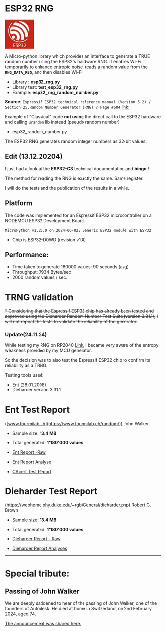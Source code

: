 # ESP32 RNG
![Link](https://github.com/MicroControleurMonde/ESP32_RNG/blob/main/Reports/ESP32download.jpg)

A Micro-python library which provides an interface to generate a TRUE random number using the ESP32's hardware RNG. 
It enables Wi-Fi temporarily to enhance entropic noise, reads a random value from the **`RNG_DATA_REG`**, and then disables Wi-Fi.

* Library :            **esp32_rng.py**
* Library test:       **test_esp32_rng.py**
* Example:             **esp32_rng_random_number.py**

**Source**: `Espressif ESP32 technical reference manual (Version 5.2) / Section 25.Random Number Generator (RNG) / Page #604`
[link:](https://www.espressif.com/sites/default/files/documentation/esp32_technical_reference_manual_en.pdf#page=604)

Example of "Classical" code **not using** the direct call to the ESP32 hardware and calling `urandom` lib instead (pseudo random number)
* esp32_random_number.py

The ESP32 RNG generates random integer numbers as 32-bit values.

## Edit (13.12.20204)

I just had a look at the **ESP32-C3** technical documentation and **bingo** !

The method for reading the RNG is exactly the same. Same register.

I will do the tests and the publication of the results in a while.

## Platform

The code was implemented for an Espressif ESP32 microcontroller on a NODEMCU ESP32 Development Board.

    MicroPython v1.23.0 on 2024-06-02; Generic ESP32 module with ESP32

- Chip is ESP32-D0WD (revision v1.0)

## Performance:

- Time taken to generate 180000 values: 90 seconds (avg)
- Throughput: 7934  Bytes/sec
- 2000 random values / sec.

# TRNG validation
~~* Considering that the Espressif ESP32 chip has already been tested and approved using the Dieharder Random Number Test Suite (version 3.31.1),~~
~~I will not repeat the tests to validate the reliability of the generator.~~
### Update(24.11.24)

While testing my RNG on RP2040 [Link](https://github.com/MicroControleurMonde/RP2040-RNG), I became very aware of the entropy weakness provided by my MCU generator. 

So the decision was to also test the Espressif ESP32 chip to confirm its reliability as a TRNG.

Testing tools used:

* Ent (28.01.2008)
* Dieharder version 3.31.1

# Ent Test Report 
  ([www.fourmilab.ch](https://www.fourmilab.ch/random/)) John Walker
- Sample size: **13.4 MB**
- Total generated: **1'180'000 values**

- [Ent Report -Raw](https://github.com/MicroControleurMonde/ESP32_RNG/blob/main/Reports/Ent_Report_ESP32.txt)
- [Ent Report Analyse](https://github.com/MicroControleurMonde/ESP32_RNG/blob/main/Reports/Ent_Report_Analyse.md)
- [CAcert Test Report](https://github.com/MicroControleurMonde/ESP32_RNG/blob/main/Reports/CAcert%20result%20ESP32.png)

# Dieharder Test Report
(https://webhome.phy.duke.edu/~rgb/General/dieharder.php) Robert G. Brown

- Sample size: **13.4 MB**
- Total generated: **1'180'000 values**

- [Dieharder Report - Raw](https://github.com/MicroControleurMonde/ESP32_RNG/blob/main/Reports/DieHard_Tests_esp32%20%232.txt)
- [Dieharder Report Analyses](https://github.com/MicroControleurMonde/ESP32_RNG/blob/main/Reports/DieHard_Tests_Analyses.md)
---
  
# Special tribute:

## Passing of John Walker

We are deeply saddened to hear of the passing of John Walker, one of the founders of Autodesk. He died at home in Switzerland, on 2nd February 2024, aged 74.

[The announcement was shared here.](https://www.engineering.com/a-cad-legend-passes-autodesk-founder-john-walker-1949-to-2024/)
